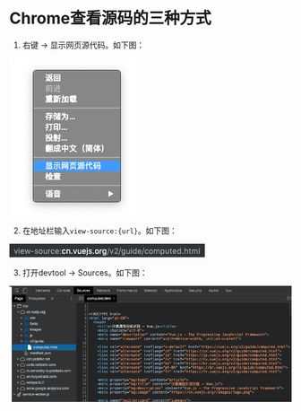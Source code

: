 # Chrome查看源码的三种方式

1. 右键 -> 显示网页源代码。如下图：  

![method1](./images/method1.png)

2. 在地址栏输入`view-source:{url}`。如下图：  

![method1](./images/method2.png)

3. 打开devtool -> Sources。如下图：  

![method1](./images/method3.png)
